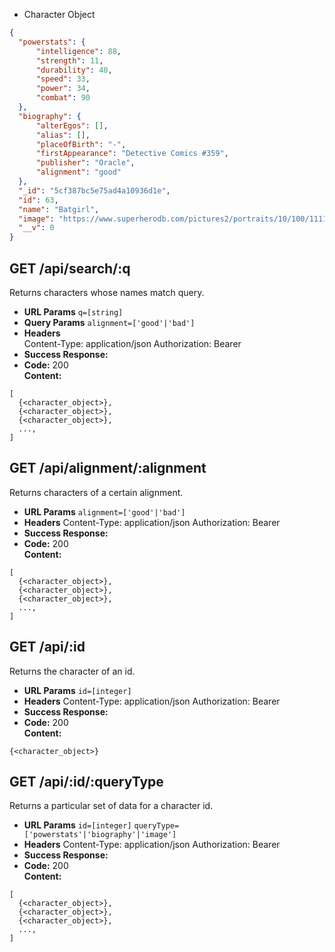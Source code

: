 

- Character Object
```json
{
  "powerstats": {
      "intelligence": 88,
      "strength": 11,
      "durability": 40,
      "speed": 33,
      "power": 34,
      "combat": 90
  },
  "biography": {
      "alterEgos": [],
      "alias": [],
      "placeOfBirth": "-",
      "firstAppearance": "Detective Comics #359",
      "publisher": "Oracle",
      "alignment": "good"
  },
  "_id": "5cf387bc5e75ad4a10936d1e",
  "id": 63,
  "name": "Batgirl",
  "image": "https://www.superherodb.com/pictures2/portraits/10/100/1111.jpg",
  "__v": 0
}
```

**GET /api/search/:q**
----
  Returns characters whose names match query.
* **URL Params**
  `q=[string]`
* **Query Params**
  `alignment=['good'|'bad']`
* **Headers**  
  Content-Type: application/json
  Authorization: Bearer <token>
* **Success Response:**  
* **Code:** 200  
  **Content:**  
```
[
  {<character_object>},
  {<character_object>},
  {<character_object>},
  ...,
]
```

**GET /api/alignment/:alignment**
----
  Returns characters of a certain alignment.
  * **URL Params**
    `alignment=['good'|'bad']`
  * **Headers**
    Content-Type: application/json
    Authorization: Bearer <token>
  * **Success Response:**  
  * **Code:** 200  
    **Content:**
```
[
  {<character_object>},
  {<character_object>},
  {<character_object>},
  ...,
]
```

**GET /api/:id**
----
  Returns the character of an id.
  * **URL Params**
    `id=[integer]`
  * **Headers**
    Content-Type: application/json
    Authorization: Bearer <token>
  * **Success Response:**  
  * **Code:** 200  
    **Content:**
```
{<character_object>}
```

**GET /api/:id/:queryType**
----
  Returns a particular set of data for a character id.
  * **URL Params**
    `id=[integer]`
    `queryType=['powerstats'|'biography'|'image']`
  * **Headers**
    Content-Type: application/json
    Authorization: Bearer <token>
  * **Success Response:**  
  * **Code:** 200  
    **Content:**
```
[
  {<character_object>},
  {<character_object>},
  {<character_object>},
  ...,
]
```